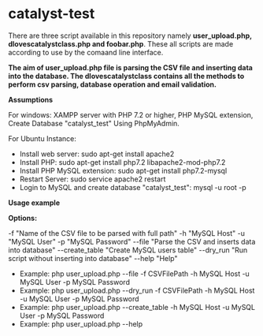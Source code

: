 # catalyst-test

There are three script available in this repository namely **user_upload.php, dlovescatalystclass.php and foobar.php**. These all scripts are made according to use by the comaand line interface.

**The aim of user_upload.php file is parsing the CSV file and inserting data into the database. The dlovescatalystclass contains all the methods to perform csv parsing, database operation and email validation.**

**Assumptions**

For windows: XAMPP server with PHP 7.2 or higher, PHP MySQL extension, Create Database "catalyst_test" Using PhpMyAdmin.

For Ubuntu Instance:

- Install web server: sudo apt-get install apache2
- Install PHP: sudo apt-get install php7.2 libapache2-mod-php7.2
- Install PHP MySQL extension: sudo apt-get install php7.2-mysql
- Restart Server: sudo service apache2 restart
- Login to MySQL and create database "catalyst_test": mysql -u root -p

**Usage example**

**Options:**

-f "Name of the CSV file to be parsed with full path"
-h "MySQL Host"
-u "MySQL User"
-p "MySQL Password"
--file "Parse the CSV and inserts data into database"
--create_table "Create MySQL users table"
--dry_run "Run script without inserting into database"
--help "Help"

- Example: php user_upload.php --file -f CSVFilePath -h MySQL Host -u MySQL User -p MySQL Password
- Example: php user_upload.php --dry_run -f CSVFilePath -h MySQL Host -u MySQL User -p MySQL Password
- Example: php user_upload.php --create_table -h MySQL Host -u MySQL User -p MySQL Password
- Example: php user_upload.php --help
